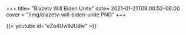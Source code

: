 +++
title= "Blazetv Will Biden Unite"
date= 2021-01-21T09:00:52-06:00
cover = "/img/blazetv-will-biden-unite.PNG"
+++

{{< youtube id="eZo4Uw9JUdw" >}}

